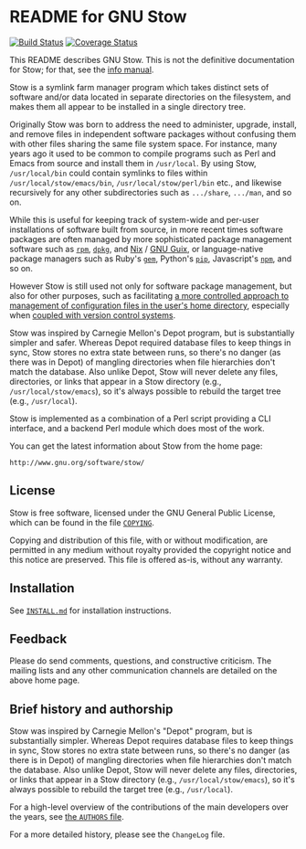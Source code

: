 README for GNU Stow
===================

[![Build Status](https://travis-ci.org/joelvaneenwyk/stow.svg)](https://travis-ci.org/aspiers/stow)
[![Coverage Status](https://coveralls.io/repos/joelvaneenwyk/stow/badge.svg?branch=main&service=github)](https://coveralls.io/github/joelvaneenwyk/stow?branch=main)

This README describes GNU Stow.  This is not the definitive
documentation for Stow; for that, see the [info
manual](https://www.gnu.org/software/stow/manual/).

Stow is a symlink farm manager program which takes distinct sets
of software and/or data located in separate directories on the
filesystem, and makes them all appear to be installed in a single
directory tree.

Originally Stow was born to address the need to administer, upgrade,
install, and remove files in independent software packages without
confusing them with other files sharing the same file system space.
For instance, many years ago it used to be common to compile programs
such as Perl and Emacs from source and install them in `/usr/local`.
By using Stow, `/usr/local/bin` could contain symlinks to files within
`/usr/local/stow/emacs/bin`, `/usr/local/stow/perl/bin` etc., and
likewise recursively for any other subdirectories such as `.../share`,
`.../man`, and so on.

While this is useful for keeping track of system-wide and per-user
installations of software built from source, in more recent times
software packages are often managed by more sophisticated package
management software such as
[`rpm`](https://en.wikipedia.org/wiki/Rpm_(software)),
[`dpkg`](https://en.wikipedia.org/wiki/Dpkg), and
[Nix](https://en.wikipedia.org/wiki/Nix_package_manager) / [GNU
Guix](https://en.wikipedia.org/wiki/GNU_Guix), or language-native
package managers such as Ruby's
[`gem`](https://en.wikipedia.org/wiki/RubyGems), Python's
[`pip`](https://en.wikipedia.org/wiki/Pip_(package_manager)),
Javascript's [`npm`](https://en.wikipedia.org/wiki/Npm_(software)),
and so on.

However Stow is still used not only for software package management,
but also for other purposes, such as facilitating [a more controlled
approach to management of configuration files in the user's home
directory](http://brandon.invergo.net/news/2012-05-26-using-gnu-stow-to-manage-your-dotfiles.html),
especially when [coupled with version control
systems](http://lists.gnu.org/archive/html/info-stow/2011-12/msg00000.html).

Stow was inspired by Carnegie Mellon's Depot program, but is
substantially simpler and safer.  Whereas Depot required database files
to keep things in sync, Stow stores no extra state between runs, so
there's no danger (as there was in Depot) of mangling directories when
file hierarchies don't match the database.  Also unlike Depot, Stow will
never delete any files, directories, or links that appear in a Stow
directory (e.g., `/usr/local/stow/emacs`), so it's always possible
to rebuild the target tree (e.g., `/usr/local`).

Stow is implemented as a combination of a Perl script providing a CLI
interface, and a backend Perl module which does most of the work.

You can get the latest information about Stow from the home page:

    http://www.gnu.org/software/stow/

License
-------

Stow is free software, licensed under the GNU General Public License,
which can be found in the file [`COPYING`](COPYING).

Copying and distribution of this file, with or without modification,
are permitted in any medium without royalty provided the copyright
notice and this notice are preserved.  This file is offered as-is,
without any warranty.

Installation
------------

See [`INSTALL.md`](INSTALL.md) for installation instructions.

Feedback
--------

Please do send comments, questions, and constructive criticism.  The
mailing lists and any other communication channels are detailed on the
above home page.

Brief history and authorship
----------------------------

Stow was inspired by Carnegie Mellon's "Depot" program, but is
substantially simpler.  Whereas Depot requires database files to keep
things in sync, Stow stores no extra state between runs, so there's no
danger (as there is in Depot) of mangling directories when file
hierarchies don't match the database.  Also unlike Depot, Stow will
never delete any files, directories, or links that appear in a Stow
directory (e.g., `/usr/local/stow/emacs`), so it's always possible to
rebuild the target tree (e.g., `/usr/local`).

For a high-level overview of the contributions of the main developers
over the years, see [the `AUTHORS` file](AUTHORS).

For a more detailed history, please see the `ChangeLog` file.
